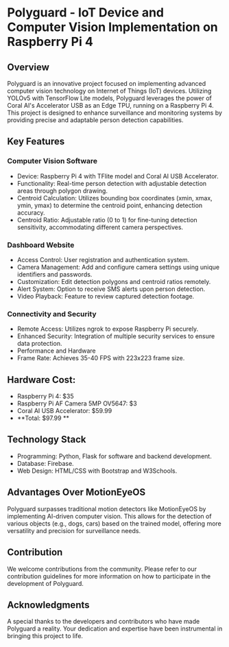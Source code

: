 # Polyguard - IoT Device and Computer Vision Implementation on Raspberry Pi 4

## Overview
Polyguard is an innovative project focused on implementing advanced computer vision technology on Internet of Things (IoT) devices. Utilizing YOLOv5 with TensorFlow Lite models, Polyguard leverages the power of Coral AI's Accelerator USB as an Edge TPU, running on a Raspberry Pi 4. This project is designed to enhance surveillance and monitoring systems by providing precise and adaptable person detection capabilities.

## Key Features

### Computer Vision Software
- Device: Raspberry Pi 4 with TFlite model and Coral AI USB Accelerator.
- Functionality: Real-time person detection with adjustable detection areas through polygon drawing.
- Centroid Calculation: Utilizes bounding box coordinates (xmin, xmax, ymin, ymax) to determine the centroid point, enhancing detection accuracy.
- Centroid Ratio: Adjustable ratio (0 to 1) for fine-tuning detection sensitivity, accommodating different camera perspectives.
### Dashboard Website
- Access Control: User registration and authentication system.
- Camera Management: Add and configure camera settings using unique identifiers and passwords.
- Customization: Edit detection polygons and centroid ratios remotely.
- Alert System: Option to receive SMS alerts upon person detection.
- Video Playback: Feature to review captured detection footage.
### Connectivity and Security
- Remote Access: Utilizes ngrok to expose Raspberry Pi securely.
- Enhanced Security: Integration of multiple security services to ensure data protection.
- Performance and Hardware
- Frame Rate: Achieves 35-40 FPS with 223x223 frame size.

## Hardware Cost:
- Raspberry Pi 4: $35
- Raspberry Pi AF Camera 5MP OV5647: $3
- Coral AI USB Accelerator: $59.99
-  **Total: $97.99 **

## Technology Stack
- Programming: Python, Flask for software and backend development.
- Database: Firebase.
- Web Design: HTML/CSS with Bootstrap and W3Schools.

## Advantages Over MotionEyeOS
Polyguard surpasses traditional motion detectors like MotionEyeOS by implementing AI-driven computer vision. This allows for the detection of various objects (e.g., dogs, cars) based on the trained model, offering more versatility and precision for surveillance needs.

## Contribution
We welcome contributions from the community. Please refer to our contribution guidelines for more information on how to participate in the development of Polyguard.

## Acknowledgments
A special thanks to the developers and contributors who have made Polyguard a reality. Your dedication and expertise have been instrumental in bringing this project to life.
